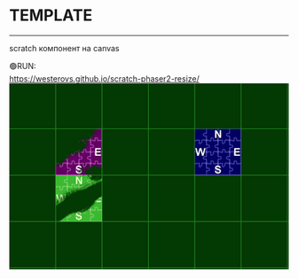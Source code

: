 # TEMPLATE
*****
scratch компонент на canvas

🟢RUN:<br>
https://westerovs.github.io/scratch-phaser2-resize/
<br>
<img src="cover.png">
